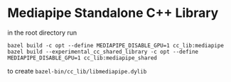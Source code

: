# Mediapipe Standalone C++ Library

in the root directory run

    bazel build -c opt --define MEDIAPIPE_DISABLE_GPU=1 cc_lib:mediapipe
    bazel build --experimental_cc_shared_library -c opt --define MEDIAPIPE_DISABLE_GPU=1 cc_lib:mediapipe_shared

to create `bazel-bin/cc_lib/libmediapipe.dylib`
